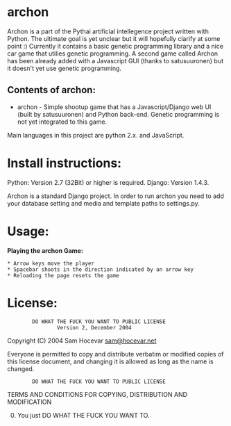 archon
==========================================================================
Archon is a part of the Pythai artificial intellegence project written with Python. The ultimate goal is yet
unclear but it will hopefully clarify at some point :) Currently it contains
a basic genetic programming library and a nice car game that utilies genetic programming. 
A second game called Archon has been already added with a Javascript GUI
(thanks to satusuuronen) but it doesn't yet use genetic programming.

Contents of archon:
-----------------------------------------------------
* archon - Simple shootup game that has a Javascript/Django web UI (built by satusuuronen) and Python back-end. 
Genetic programming is not yet integrated to this game.

Main languages in this project are python 2.x. and JavaScript. 

Install instructions:
==========================================================================
Python:
Version 2.7 (32Bit) or higher is required.
Django:
Version 1.4.3.

Archon is a standard Django project. In order to run archon you need to add your database setting and 
media and template paths to settings.py. 


Usage:
==========================================================================

**Playing the archon Game:**


    * Arrow keys move the player
    * Spacebar shoots in the direction indicated by an arrow key
    * Reloading the page resets the game
   
License:
==========================================================================
            DO WHAT THE FUCK YOU WANT TO PUBLIC LICENSE 
                    Version 2, December 2004 

 Copyright (C) 2004 Sam Hocevar <sam@hocevar.net> 

 Everyone is permitted to copy and distribute verbatim or modified 
 copies of this license document, and changing it is allowed as long 
 as the name is changed. 

            DO WHAT THE FUCK YOU WANT TO PUBLIC LICENSE 
   TERMS AND CONDITIONS FOR COPYING, DISTRIBUTION AND MODIFICATION 

  0. You just DO WHAT THE FUCK YOU WANT TO.


